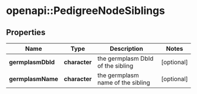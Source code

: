 # openapi::PedigreeNodeSiblings

## Properties
Name | Type | Description | Notes
------------ | ------------- | ------------- | -------------
**germplasmDbId** | **character** | the germplasm DbId of the sibling | [optional] 
**germplasmName** | **character** | the germplasm name of the sibling | [optional] 


